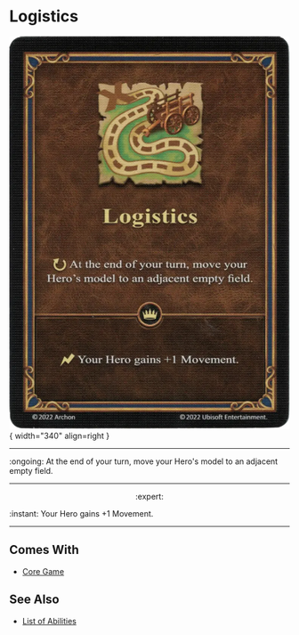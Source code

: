 # Logistics

![Logistics](../assets/abilities-logistics.webp){ width="340" align=right }

___
:ongoing: At the end of your turn, move your Hero's model to an adjacent empty field.
___
<p style="text-align: center;" markdown> :expert: </p>

:instant: Your Hero gains +1 Movement.
___


## Comes With

- [Core Game](../content.md)


## See Also

- [List of Abilities](../abilities.md)
